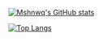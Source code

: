 [![Mshnwq's GitHub stats](https://github-readme-stats.vercel.app/api?username=mshnwq&count_private=true&show_icons=true&theme=radical)](https://github.com/anuraghazra/github-readme-stats)

[![Top Langs](https://github-readme-stats.vercel.app/api/top-langs/?username=mshnwq&layout=donut&show_icons=true&theme=radical)](https://github.com/anuraghazra/github-readme-stats)
